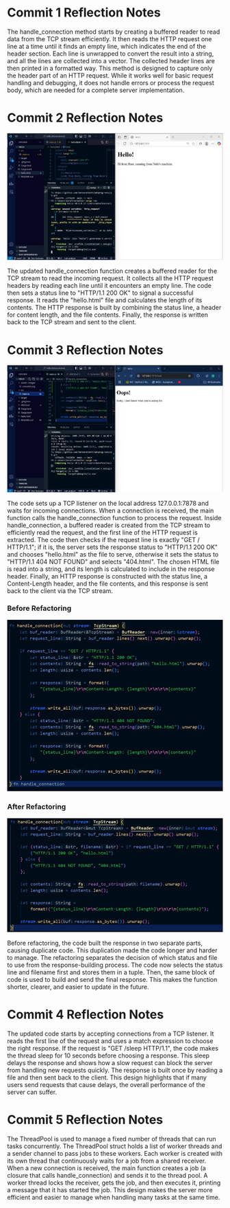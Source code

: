 # Commit 1 Reflection Notes

The handle_connection method starts by creating a buffered reader to read data from the TCP stream efficiently. It then reads the HTTP request one line at a time until it finds an empty line, which indicates the end of the header section. Each line is unwrapped to convert the result into a string, and all the lines are collected into a vector. The collected header lines are then printed in a formatted way. This method is designed to capture only the header part of an HTTP request. While it works well for basic request handling and debugging, it does not handle errors or process the request body, which are needed for a complete server implementation.

# Commit 2 Reflection Notes

![Commit 2 screen capture](/assets/images/commit2.png)

The updated handle_connection function creates a buffered reader for the TCP stream to read the incoming request. It collects all the HTTP request headers by reading each line until it encounters an empty line. The code then sets a status line to "HTTP/1.1 200 OK" to signal a successful response. It reads the "hello.html" file and calculates the length of its contents. The HTTP response is built by combining the status line, a header for content length, and the file contents. Finally, the response is written back to the TCP stream and sent to the client.

# Commit 3 Reflection Notes

![Commit 3 screen capture](/assets/images/commit3.png)

The code sets up a TCP listener on the local address 127.0.0.1:7878 and waits for incoming connections. When a connection is received, the main function calls the handle_connection function to process the request. Inside handle_connection, a buffered reader is created from the TCP stream to efficiently read the request, and the first line of the HTTP request is extracted. The code then checks if the request line is exactly "GET / HTTP/1.1"; if it is, the server sets the response status to "HTTP/1.1 200 OK" and chooses "hello.html" as the file to serve, otherwise it sets the status to "HTTP/1.1 404 NOT FOUND" and selects "404.html". The chosen HTML file is read into a string, and its length is calculated to include in the response header. Finally, an HTTP response is constructed with the status line, a Content-Length header, and the file contents, and this response is sent back to the client via the TCP stream.

### Before Refactoring

![Before Refactoring screen capture](/assets/images/before_refactoring.png)

### After Refactoring 

![After Refactoring screen capture](/assets/images/after_refactoring.png)

Before refactoring, the code built the response in two separate parts, causing duplicate code. This duplication made the code longer and harder to manage. The refactoring separates the decision of which status and file to use from the response-building process. The code now selects the status line and filename first and stores them in a tuple. Then, the same block of code is used to build and send the final response. This makes the function shorter, clearer, and easier to update in the future.

# Commit 4 Reflection Notes 

The updated code starts by accepting connections from a TCP listener. It reads the first line of the request and uses a match expression to choose the right response. If the request is "GET /sleep HTTP/1.1", the code makes the thread sleep for 10 seconds before choosing a response. This sleep delays the response and shows how a slow request can block the server from handling new requests quickly. The response is built once by reading a file and then sent back to the client. This design highlights that if many users send requests that cause delays, the overall performance of the server can suffer.

# Commit 5 Reflection Notes 

The ThreadPool is used to manage a fixed number of threads that can run tasks concurrently. The ThreadPool struct holds a list of worker threads and a sender channel to pass jobs to these workers. Each worker is created with its own thread that continuously waits for a job from a shared receiver. When a new connection is received, the main function creates a job (a closure that calls handle_connection) and sends it to the thread pool. A worker thread locks the receiver, gets the job, and then executes it, printing a message that it has started the job. This design makes the server more efficient and easier to manage when handling many tasks at the same time.